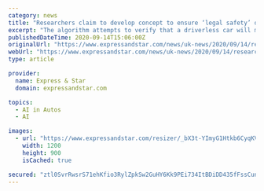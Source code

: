 ```yaml
---
category: news
title: "Researchers claim to develop concept to ensure ‘legal safety’ of driverless cars"
excerpt: "The algorithm attempts to verify that a driverless car will maintain ... emeritus professor of artificial intelligence and robotics at the University of Sheffield, said: “This research ..."
publishedDateTime: 2020-09-14T15:06:00Z
originalUrl: "https://www.expressandstar.com/news/uk-news/2020/09/14/researchers-claim-to-develop-concept-to-ensure-legal-safety-of-driverless-cars/"
webUrl: "https://www.expressandstar.com/news/uk-news/2020/09/14/researchers-claim-to-develop-concept-to-ensure-legal-safety-of-driverless-cars/"
type: article

provider:
  name: Express & Star
  domain: expressandstar.com

topics:
  - AI in Autos
  - AI

images:
  - url: "https://www.expressandstar.com/resizer/_bX3t-YImyG1Htkb6CyqKVgG00A=/1200x0/filters:quality(100)/cloudfront-us-east-1.images.arcpublishing.com/expressandstar.mna/25DCHDYHUFEVTD2C7IXGOFVAFI.jpg"
    width: 1200
    height: 900
    isCached: true

secured: "ztl0SvrRwsrS71ehKfio3RylZpkSw2GuHY6Kk9PEi734ItBDiDD435fFssCunlDae8i+We6JDBzeTzu1aZUP8pkayKvlAq+Q26Q8PFxYkkwbZ87lLrkmd2PCqThBCspD6lWXkYHFQhKbXVT07RJD0OPKQJNJvlvBycU0f31F8PXwklXUFPddNZLe8+yCtR0uTqp7UzvDEVwJAz6yhnBUvqyPKUjCPi1/21Ph9SYAphhW31qk0A725s/w2N8KcopjfNMkOJQAqY1EEeLe8TsRCZlJq5Zj38aSIPLt8FxyossKayKWrZGD8pj8KHAWTY8TVD+hGK+LmlTNUp0VcG3qztvQnN1XLF26tW7dTdVrFdc=;TY0Fceo4V12oxzzo9kkqJA=="
---
```


